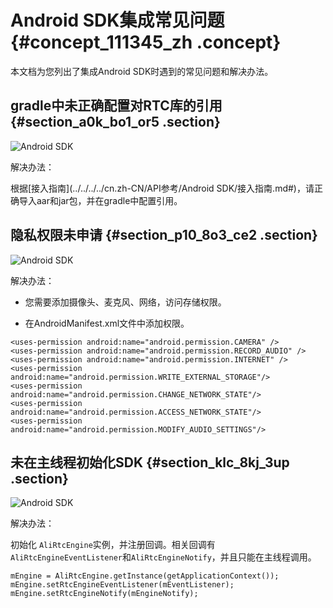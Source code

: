 # Android SDK集成常见问题 {#concept_111345_zh .concept}

本文档为您列出了集成Android SDK时遇到的常见问题和解决办法。

## gradle中未正确配置对RTC库的引用 {#section_a0k_bo1_or5 .section}

![Android SDK](http://static-aliyun-doc.oss-cn-hangzhou.aliyuncs.com/assets/img/170951/156689492549496_zh-CN.png)

解决办法：

根据[接入指南](../../../../cn.zh-CN/API参考/Android SDK/接入指南.md#)，请正确导入aar和jar包，并在gradle中配置引用。

## 隐私权限未申请 {#section_p10_8o3_ce2 .section}

![Android SDK](http://static-aliyun-doc.oss-cn-hangzhou.aliyuncs.com/assets/img/170951/156689492649497_zh-CN.png)

解决办法：

-   您需要添加摄像头、麦克风、网络，访问存储权限。

-   在AndroidManifest.xml文件中添加权限。


``` {#codeblock_p3h_a6y_p1e .language-xml}
<uses-permission android:name="android.permission.CAMERA" />
<uses-permission android:name="android.permission.RECORD_AUDIO" />
<uses-permission android:name="android.permission.INTERNET" />
<uses-permission android:name="android.permission.WRITE_EXTERNAL_STORAGE"/>
<uses-permission android:name="android.permission.CHANGE_NETWORK_STATE"/>
<uses-permission android:name="android.permission.ACCESS_NETWORK_STATE"/>
<uses-permission android:name="android.permission.MODIFY_AUDIO_SETTINGS"/>           
```

## 未在主线程初始化SDK {#section_klc_8kj_3up .section}

![Android SDK](http://static-aliyun-doc.oss-cn-hangzhou.aliyuncs.com/assets/img/170951/156689492649498_zh-CN.png)

解决办法：

初始化 `AliRtcEngine`实例，并注册回调。相关回调有 `AliRtcEngineEventListener`和`AliRtcEngineNotify`，并且只能在主线程调用。

``` {#codeblock_59v_0mu_qyp .language-java}
mEngine = AliRtcEngine.getInstance(getApplicationContext());
mEngine.setRtcEngineEventListener(mEventListener);
mEngine.setRtcEngineNotify(mEngineNotify);
```

